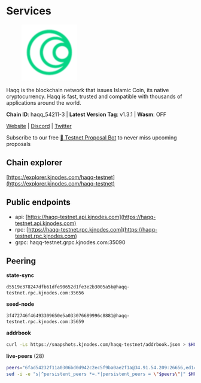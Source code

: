 # Services

<figure><img src="https://raw.githubusercontent.com/kj89/cosmos-images/main/logos/haqq.png" width="150" alt=""><figcaption></figcaption></figure>

Haqq is the blockchain network that issues Islamic Coin,  its native cryptocurrency. Haqq is fast, trusted and  compatible with thousands of applications around the world.

**Chain ID**: haqq_54211-3 | **Latest Version Tag**: v1.3.1 | **Wasm**: OFF

[Website](https://islamiccoin.net) | [Discord](https://discord.gg/hU9MHG5kZq) | [Twitter](https://twitter.com/Islamic_Coin)



Subscribe to our free [🤖 Testnet Proposal Bot](https://t.me/kjnodes_testnet_proposal_bot) to never miss upcoming proposals


## Chain explorer
[https://explorer.kjnodes.com/haqq-testnet](https://explorer.kjnodes.com/haqq-testnet)

## Public endpoints

* api: [https://haqq-testnet.api.kjnodes.com](https://haqq-testnet.api.kjnodes.com)
* rpc: [https://haqq-testnet.rpc.kjnodes.com](https://haqq-testnet.rpc.kjnodes.com)
* grpc: haqq-testnet.grpc.kjnodes.com:35090

## Peering

**state-sync**

```text
d5519e378247dfb61dfe90652d1fe3e2b3005a5b@haqq-testnet.rpc.kjnodes.com:35656
```

**seed-node**

```text
3f472746f46493309650e5a033076689996c8881@haqq-testnet.rpc.kjnodes.com:35659
```

**addrbook**
```bash
curl -Ls https://snapshots.kjnodes.com/haqq-testnet/addrbook.json > $HOME/.haqqd/config/addrbook.json
```

**live-peers** (28)
```bash
peers="6fad54232f11a0306bd0d942c2ec5f9ba0ae2f1a@34.91.54.209:26656,ed145a35b436878c1f1c10634bd18600f3696e17@95.217.181.142:26656,6de69146d5ebbc0b8cd9ecdf4b33edb57bf9b559@185.187.170.133:26656,ba56c564a5430632e59e2b08fc348735bc56b32f@154.12.232.140:26656,3df5a68b919177179c6dcb0b9c9354fd6bbba1c8@65.109.92.240:20116,442d3bacb350437b8d9f0f1431e0519b81094100@135.181.62.222:26656,f57fae1bdea281392b563a58978a2d8c0a37725f@95.217.233.234:26656,24e894d4d8a18276acf6051cccf369a1ce69842d@65.108.151.105:26656,230d299006a432b0f44534ca8a19c8c876c0ccb3@85.10.193.246:26656,23ff658b56fbb8bc73372973a34733ff5d79b435@142.132.202.50:11604,927a323649e7dd8d4c75da6e5edaee439652b46f@65.109.92.241:20116,62bf004201a90ce00df6f69390378c3d90f6dd7e@45.83.173.19:26656,23a1176c9911eac442d6d1bf15f92eeabb3981d5@45.83.173.18:26656,a6150d39e4725d28a56f41ebf3c6d457c54bd2f1@34.138.250.4:26656,eb503dddcc41ba801c646d63cc762de4e9c43aa4@35.228.23.164:26656,29731457774b61da8186b9c764e8f7c1e2465e3e@142.93.36.176:26656,d7ac44bf8f8d760c3df1a8695145021f35feb985@34.88.220.124:26656,32a8eec046b95e8646ff0810b4596dc7083a0beb@65.108.145.131:26656,d5519e378247dfb61dfe90652d1fe3e2b3005a5b@65.109.68.190:35656,16f40215d018c7d657fef0bb5ce2950251d525d2@148.251.51.144:36656,9eb507f9365313dbe7f426050fec9648298f58ee@109.205.183.51:26656,59af99085c961a6a5c8dc4bc8b3abffda16ddccb@135.181.38.62:26656,78e3ef8adf819b479acc13a2f92ab5c0fa350aeb@66.45.231.30:11464,3506acd0fb1f726028b0c8790b5faf18671fb3ce@85.10.198.169:16656,d2ddefc837a126e4b686309d6c947205904a7878@185.208.207.130:35656,b9e8ec4eeb359e1b3cf5675563e72787b9d40adf@95.217.132.146:26656,2d13d679b64e1a574904a140f72815644ec71131@65.21.133.125:30656,90b40d2b773090b82aa7788c2d1937e4fd6d2dc0@65.108.231.124:19656"
sed -i -e "s|^persistent_peers *=.*|persistent_peers = \"$peers\"|" $HOME/.haqqd/config/config.toml
```
